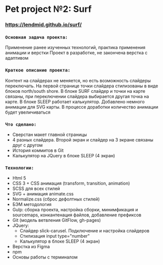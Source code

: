 # Pet project №2: Surf
### https://lendmid.github.io/surf/

### `Основная задача проекта:`
Применение ранее изученных технологий, практика применения анимации и верстки
Проект в разработке, не закончена верстка с адаптивом
 
### `Краткое описание проекта:`
Контент на слайдерах не меняется, но есть возможность слайдеры переключать. На первой странице точки слайдера стилизованы в виде блоков north/south shore. В блоке SURF слайдер и точки на карте связаны, при переключении слайдера выбирается другая точка на карте. В блоке SLEEP работает калькулятор. Добавлено немного анимации для SVG карты. В процессе доработки количество анимации будет увеличиваться

### `Что сделано:`
- Сверстан макет главной страницы
- 4 разных слайдера. Второй экран и слайдер на 3 экране связаны друг с другом
- История коммитов в Git 
- Калькулятор на JQuery в блоке SLEEP (4 экран)

### `Технологии:`
- Html 5
- CSS 3 + CSS анимация (transform, transition, animation)
- SCSS для всех стилей 
- SVG + анимация animate.css
- Normalize.css (сброс дефолтных стилей)
- БЭМ методология 
- Gulp: сборка проекта, настройка сборки, минимфикация и sourcemaps, конкантенация файлов, добавление префиксов
- Git (модель ветвления GitFlow, gh-pages)
- JQuery:
  - Слайдер slick-carusel. Подключение и настройка слайдеров
  - Стилизация input type="number"
  - Калькулятор в блоке SLEEP (4 экран)
- Верстка из Figma
- npm
- Основы работы с терминалом
